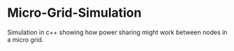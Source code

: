 # Micro-Grid-Simulation
Simulation in c++ showing how power sharing might work between nodes in a micro grid.
